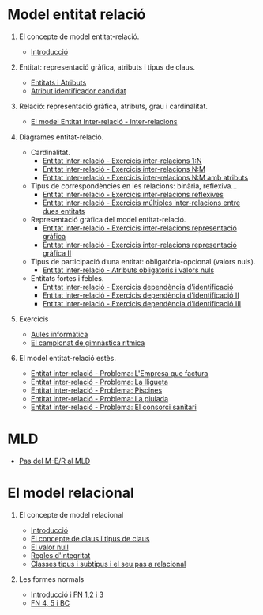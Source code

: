 # Model entitat relació

1. El concepte de model entitat-relació.
   * [Introducció](./MER/intro.md)
2. Entitat: representació gràfica, atributs i tipus de claus.
   * [Entitats i Atributs](./MER/ER-Entitats_i_atributs.md)
   * [Atribut identificador candidat](./MER/ER-AK.md)
3. Relació: representació gràfica, atributs, grau i cardinalitat.
   * [El model Entitat Inter-relació - Inter-relacions](./MER/el-model-entitat-inter-relacio-inter-relacions/readme.md)
4. Diagrames entitat-relació.
   * Cardinalitat.
      * [Entitat inter-relació - Exercicis inter-relacions 1:N](./MER/entitat-inter-relacio-exercicis-inter-relacions-1n/readme.md)
      * [Entitat inter-relació - Exercicis inter-relacions N:M](./MER/entitat-inter-relacio-exercicis-inter-relacions-nm/readme.md)
      * [Entitat inter-relació - Exercicis inter-relacions N:M amb atributs](./MER/entitat-inter-relacio-exercicis-inter-relacions-nm-amb-atributs/readme.md)
   * Tipus de correspondències en les relacions: binària, reflexiva...
      * [Entitat inter-relació - Exercicis inter-relacions reflexives](./MER/entitat-inter-relacio-exercicis-inter-relacions-reflexives/readme.md)
      * [Entitat inter-relació - Exercicis múltiples inter-relacions entre dues entitats](./MER/entitat-inter-relacio-exercicis-multiples-inter-relacions-entre-dues-entitats/readme.md)
   * Representació gràfica del model entitat-relació.
      * [Entitat inter-relació - Exercicis inter-relacions representació gràfica](./MER/entitat-inter-relacio-exercicis-inter-relacions-representacio-grafica/readme.md)
      * [Entitat inter-relació - Exercicis inter-relacions representació gràfica II](./MER/entitat-inter-relacio-exercicis-inter-relacions-representacio-grafica-ii/readme.md)
   * Tipus de participació d’una entitat: obligatòria-opcional (valors nuls).
      * [Entitat inter-relació - Atributs obligatoris i valors nuls](./MER/entitat-inter-relacio-atributs-obligatoris-i-valors-nuls/readme.md)
   * Entitats fortes i febles.
      * [Entitat inter-relació - Exercicis dependència d'identificació](./MER/entitat-inter-relacio-exercicis-dependencia-didentificacio/readme.md)
      * [Entitat inter-relació - Exercicis dependència d'identificació II](./MER/entitat-inter-relacio-exercicis-dependencia-didentificacio-ii/readme.md)
      * [Entitat inter-relació - Exercicis dependència d'identificació III](./MER/entitat-inter-relacio-exercicis-dependencia-didentificacio-iii/readme.md)
5. Exercicis
   * [Aules informàtica](./MER/entitat-inter-relacio-institut-informatica/readme.md)
   * [El campionat de gimnàstica rítmica](./MER/entitat-inter-relacio-problema-el-campeonat-de-gimnastica-ritmica/readme.md)

6. El model entitat-relació estès.
   * [Entitat inter-relació - Problema: L'Empresa que factura](./MER/entitat-inter-relacio-problema-lempresa-que-factura/readme.md)
   * [Entitat inter-relació - Problema: La lligueta](./MER/entitat-inter-relacio-problema-la-lligueta/readme.md)
   * [Entitat inter-relació - Problema: Piscines](./MER/entitat-inter-relacio-problema-piscines/readme.md)
   * [Entitat inter-relació - Problema: La piulada](./MER/entitat-inter-relacio-problema-la-piulada/readme.md)
   * [Entitat inter-relació - Problema: El consorci sanitari](./MER/entitat-inter-relacio-el-consorci-sanitari/readme.md)

# MLD

   * [Pas del M-E/R al MLD](./MR/traduccio-del-model-entitat-relacio-al-model-relacional.md)

# El model relacional

1. El concepte de model relacional
   * [Introducció](./MR/introduccio.md)
   * [El concepte de claus i tipus de claus](./MR/el-concepte-de-claus-i-tipus-de-claus.md)
   * [El valor null](./MR/el-valor-null.md)
   * [Regles d'integritat](./MR/regles-d-integritat.md)
   * [Classes tipus i subtipus i el seu pas a relacional](./MR/traduccio-del-model-entitat-relacio-al-model-relacional-ii.md)

2. Les formes normals
   * [Introducció i FN 1,2 i 3](./MR/formes-normals.md)
   * [FN 4, 5 i BC](./MR/formes-normals-ii.md)